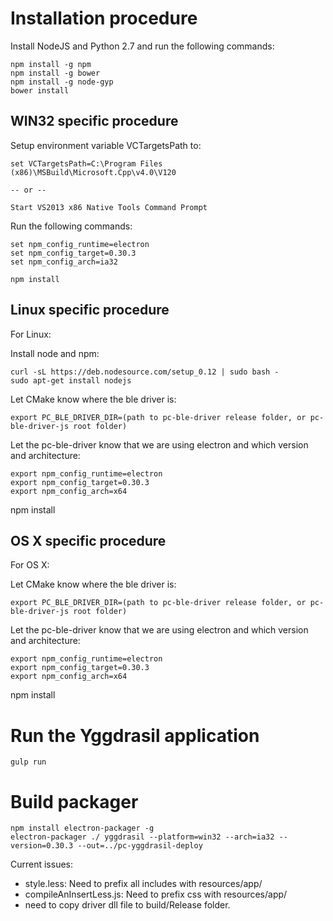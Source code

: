 # Installation procedure

Install NodeJS and Python 2.7 and run the following commands:

```
npm install -g npm
npm install -g bower
npm install -g node-gyp
bower install
```

## WIN32 specific procedure
Setup environment variable VCTargetsPath to:

```
set VCTargetsPath=C:\Program Files (x86)\MSBuild\Microsoft.Cpp\v4.0\V120

-- or --

Start VS2013 x86 Native Tools Command Prompt
```

Run the following commands:
```
set npm_config_runtime=electron
set npm_config_target=0.30.3
set npm_config_arch=ia32

npm install
```

## Linux specific procedure
For Linux:

Install node and npm:
```
curl -sL https://deb.nodesource.com/setup_0.12 | sudo bash -
sudo apt-get install nodejs
```

Let CMake know where the ble driver is:
```
export PC_BLE_DRIVER_DIR=(path to pc-ble-driver release folder, or pc-ble-driver-js root folder)
```

Let the pc-ble-driver know that we are using electron and which version and architecture:
```
export npm_config_runtime=electron
export npm_config_target=0.30.3
export npm_config_arch=x64
```

npm install

## OS X specific procedure
For OS X:

Let CMake know where the ble driver is:
```
export PC_BLE_DRIVER_DIR=(path to pc-ble-driver release folder, or pc-ble-driver-js root folder)
```

Let the pc-ble-driver know that we are using electron and which version and architecture:
```
export npm_config_runtime=electron
export npm_config_target=0.30.3
export npm_config_arch=x64
```

npm install

# Run the Yggdrasil application
```
gulp run
```

# Build packager
```
npm install electron-packager -g
electron-packager ./ yggdrasil --platform=win32 --arch=ia32 --version=0.30.3 --out=../pc-yggdrasil-deploy
```
Current issues:
* style.less: Need to prefix all includes with resources/app/
* compileAnInsertLess.js: Need to prefix css with resources/app/
* need to copy driver dll file to build/Release folder.
